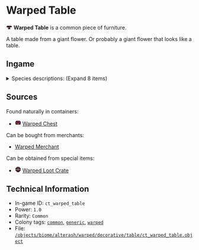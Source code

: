 # Warped Table

<img src="https://raw.githubusercontent.com/Ceterai/Enternia/main/objects/biome/alterash/warped/decorative/table/icon.png" alt="Warped Table icon" loading="lazy" height=16px width="auto" /> **Warped Table** is a common piece of furniture.

A table made from a giant flower. Or probably a giant flower that looks like a table.

## Ingame

<details><summary>Species descriptions: (Expand 8 items)</summary>

- Alta: An almost natural-looking table, with the stand made from nivera vines, and the top from purple vein matter.
- Apex: A large flower in form of a table. Or a table made of some living flower.
- Avian: A creepy looking table.
- Floran: Warpy table growss, twisssts. Only electrogirlsss can stop. Floran don't like but need to trusst.
- Glitch: Cautious. It's not a table, it's some kind of a living being, maybe predatory.
- Human: Is it a table, or is it a flower?
- Hylotl: I don't think we can use this 'table' for purposes of the table.
- Novakid: This table isn't going to attack me, is it?

</details>

## Sources

Found naturally in containers:

- <img src="https://raw.githubusercontent.com/Ceterai/Enternia/main/objects/biome/alterash/warped/decorative/chest/icon.png" alt="Warped Chest icon" loading="lazy" height=16px width="auto" /> [Warped Chest](https://ceterai.github.io/MyEnternia/Wiki/WarpedChest)

Can be bought from merchants:

- [Warped Merchant](https://ceterai.github.io/MyEnternia/Wiki/WarpedMerchant)

Can be obtained from special items:

- <img src="https://raw.githubusercontent.com/Ceterai/Enternia/main/items/active/alta/loot/biome/ct_warped_loot.png" alt="Warped Loot Crate icon" loading="lazy" height=16px width="auto" /> [Warped Loot Crate](https://ceterai.github.io/MyEnternia/Wiki/WarpedLootCrate)

## Technical Information

- In-game ID: `ct_warped_table`
- Power: `1.0`
- Rarity: `Common`
- Colony tags: [`common`](https://ceterai.github.io/MyEnternia/Wiki/Tags/Common), [`generic`](https://ceterai.github.io/MyEnternia/Wiki/Tags/Generic), [`warped`](https://ceterai.github.io/MyEnternia/Wiki/Tags/Warped)
- File: [`/objects/biome/alterash/warped/decorative/table/ct_warped_table.object`](https://github.com/Ceterai/Enternia/blob/main/objects/biome/alterash/warped/decorative/table/ct_warped_table.object)
